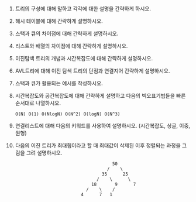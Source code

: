 1. 트리의 구성에 대해 말하고 각각에 대한 설명을 간략하게 하시오.

   

2. 해시 테이블에 대해 간략하게 설명하시오.

   

3. 스택과 큐의 차이점에 대해 간략하게 설명하시오.

   

4. 리스트와 배열의 차이점에 대해 간략하게 설명하시오.

   

5. 이진탐색 트리의 개념과 시간복잡도에 대해 간략하게 설명하시오.

   

6. AVL트리에 대해 이진 탐색 트리의 단점과 연결지어 간략하게 설명하시오.

   

7. 스택과 큐가 활용되는 예시를 작성하시오.

   

8. 시간복잡도와 공간복잡도에 대해 간략하게 설명하고 다음의 빅오표기법들을 빠른 순서대로 나열하시오.

   `O(N) O(1) O(NlogN) O(N^2) O(logN) O(N^3)` 

   

9.  연결리스트에 대해 다음의 키워드를 사용하여 설명하시오. (시간복잡도, 싱글, 이중, 원형)

    

10. 다음의 이진 트리가 최대힙이라고 할 때 최대값이 삭제된 이후 정렬되는 과정을 그림을 그려 설명하시오.

    ```
                                         50
                                       /    \
                                     35      25
                                   /    \      \
                                 18       9      7
                               /    \    /   
                             4      7   1
    ```

    

